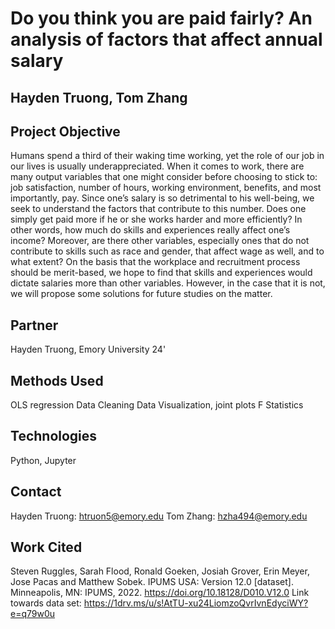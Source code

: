 # Do you think you are paid fairly? An analysis of factors that affect annual salary
## Hayden Truong, Tom Zhang

## Project Objective
Humans spend a third of their waking time working, yet the role of our job in our lives is usually underappreciated. When it comes to work, there are many output variables that one might consider before choosing to stick to: job satisfaction, number of hours, working environment, benefits, and most importantly, pay. Since one’s salary is so detrimental to his well-being, we seek to understand the factors that contribute to this number. Does one simply get paid more if he or she works harder and more efficiently? In other words, how much do skills and experiences really affect one’s income? Moreover, are there other variables, especially ones that do not contribute to skills such as race and gender, that affect wage as well, and to what extent? On the basis that the workplace and recruitment process should be
merit-based, we hope to find that skills and experiences would dictate salaries more than other variables. However, in the case that it is not, we will propose some solutions for future studies on the matter.

## Partner
Hayden Truong, Emory University 24'

## Methods Used
OLS regression
Data Cleaning
Data Visualization, joint plots
F Statistics

## Technologies
Python, Jupyter

## Contact
Hayden Truong: htruon5@emory.edu
Tom Zhang: hzha494@emory.edu

## Work Cited
Steven Ruggles, Sarah Flood, Ronald Goeken, Josiah Grover, Erin Meyer, Jose Pacas and Matthew Sobek. IPUMS USA: Version 12.0 [dataset]. Minneapolis, MN: IPUMS, 2022.
https://doi.org/10.18128/D010.V12.0
Link towards data set: https://1drv.ms/u/s!AtTU-xu24LiomzoQvrIvnEdyciWY?e=q79w0u
